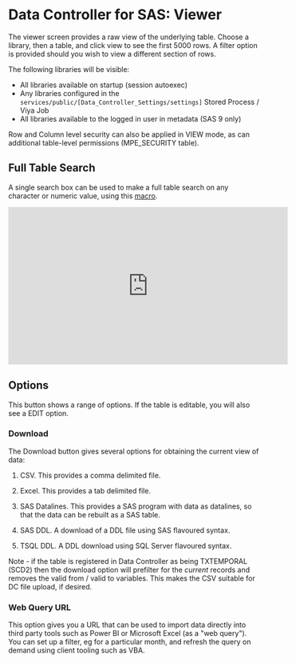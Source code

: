 # Data Controller for SAS: Viewer

The viewer screen provides a raw view of the underlying table.
Choose a library, then a table, and click view to see the first 5000 rows.
A filter option is provided should you wish to view a different section of rows.

The following libraries will be visible:

* All libraries available on startup (session autoexec)
* Any libraries configured in the `services/public/[Data_Controller_Settings/settings]` Stored Process / Viya Job
* All libraries available to the logged in user in metadata (SAS 9 only)

Row and Column level security can also be applied in VIEW mode, as can additional table-level permissions (MPE_SECURITY table).

## Full Table Search

A single search box can be used to make a full table search on any character or numeric value, using this [macro](https://core.sasjs.io/mp__searchdata_8sas.html).

<iframe width="560" height="315" src="https://www.youtube.com/embed/i27w-xq85WQ" title="YouTube video player" frameborder="0" allow="accelerometer; autoplay; clipboard-write; encrypted-media; gyroscope; picture-in-picture" allowfullscreen></iframe>

## Options

This button shows a range of options.  If the table is editable, you will also see a EDIT option.

### Download
The Download button gives several options for obtaining the current view of data:

1) CSV.  This provides a comma delimited file.

2) Excel.  This provides a tab delimited file.

3) SAS Datalines.  This provides a SAS program with data as datalines, so that the data can be rebuilt as a SAS table.

4) SAS DDL.  A download of a DDL file using SAS flavoured syntax.

5) TSQL DDL.  A DDL download using SQL Server flavoured syntax.

Note - if the table is registered in Data Controller as being TXTEMPORAL (SCD2) then the download option will prefilter for the _current_ records and removes the valid from / valid to variables.  This makes the CSV suitable for DC file upload, if desired.

### Web Query URL

This option gives you a URL that can be used to import data directly into third party tools such as Power BI or Microsoft Excel (as a "web query").  You can set up a filter, eg for a particular month, and refresh the query on demand using client tooling such as VBA.
